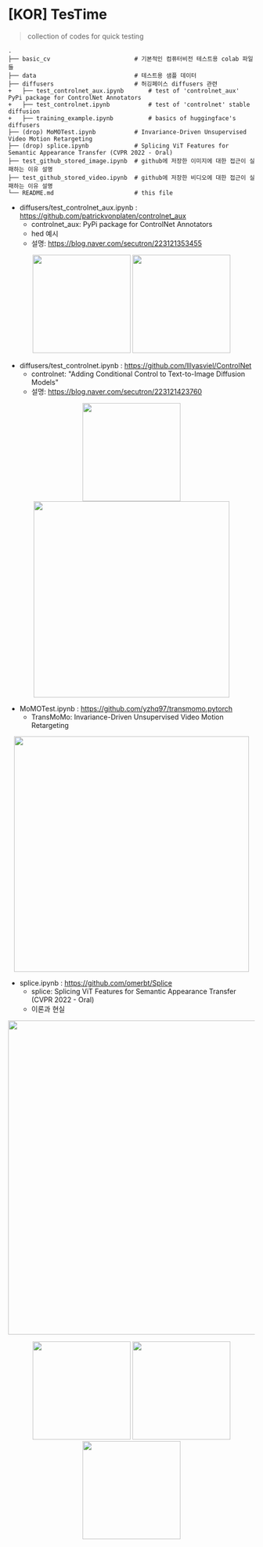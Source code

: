 # [KOR] TesTime
> collection of codes for quick testing

    .
    ├── basic_cv                        # 기본적인 컴퓨터비전 테스트용 colab 파일들  
    ├── data                            # 테스트용 샘플 데이터
    ├── diffusers                       # 허깅페이스 diffusers 관련
    +   ├── test_controlnet_aux.ipynb       # test of 'controlnet_aux' PyPi package for ControlNet Annotators 
    +   ├── test_controlnet.ipynb           # test of 'controlnet' stable diffusion 
    +   ├── training_example.ipynb          # basics of huggingface's diffusers 
    ├── (drop) MoMOTest.ipynb           # Invariance-Driven Unsupervised Video Motion Retargeting
    ├── (drop) splice.ipynb             # Splicing ViT Features for Semantic Appearance Transfer (CVPR 2022 - Oral)
    ├── test_github_stored_image.ipynb  # github에 저장한 이미지에 대한 접근이 실패하는 이유 설명
    ├── test_github_stored_video.ipynb  # github에 저장한 비디오에 대한 접근이 실패하는 이유 설명
    └── README.md                       # this file

- diffusers/test_controlnet_aux.ipynb : https://github.com/patrickvonplaten/controlnet_aux
   - controlnet_aux: PyPi package for ControlNet Annotators
   - hed 예시
   - 설명: https://blog.naver.com/secutron/223121353455
</p>
<p align='center'>   
    <img src='https://github.com/secutron/TesTime/assets/1733748/c245e542-1ac0-4fde-b827-20abd60ffad8' width="200"/>
    <img src='https://github.com/secutron/TesTime/assets/1733748/f8f0b6bd-8f7c-419d-aab6-f0db5c275c5f' width="200"/>
</p>

- diffusers/test_controlnet.ipynb : https://github.com/lllyasviel/ControlNet
   - controlnet: "Adding Conditional Control to Text-to-Image Diffusion Models"
   - 설명: https://blog.naver.com/secutron/223121423760
</p>
<p align='center'>   
    <img src='https://github.com/secutron/TesTime/assets/1733748/9f5f20e3-dd61-41e9-8076-191a6d6f4e37' width="200"/>
    <img src='https://github.com/secutron/TesTime/assets/1733748/ee6d6e58-d41b-44f9-86c3-fa7105224da8' width="400"/>
</p>

- MoMOTest.ipynb : https://github.com/yzhq97/transmomo.pytorch
   - TransMoMo: Invariance-Driven Unsupervised Video Motion Retargeting
<p align='center'>  
  <img src='https://yzhq97.github.io/assets/transmomo/dance.gif' width='480'/>
</p>

- splice.ipynb : https://github.com/omerbt/Splice
   - splice: Splicing ViT Features for Semantic Appearance Transfer (CVPR 2022 - Oral)
   - 이론과 현실
<p align='center'>  
  <img src='https://github.com/omerbt/Splice/blob/master/imgs/teaser.png'  width='640'/>
</p>
<p align='center'>   
    <img src='https://github.com/secutron/TesTime/assets/1733748/5cbd34e9-933f-4101-aac0-4cbade73cd59' width="200"/>
    <img src='https://github.com/secutron/TesTime/assets/1733748/001e371a-a48d-4436-b56f-dc4897f97642)' width="200"/>
    <img src='https://github.com/secutron/TesTime/assets/1733748/a673fd8e-20a2-447b-ac70-49f67eb38a1f)' width="200"/>
</p>




